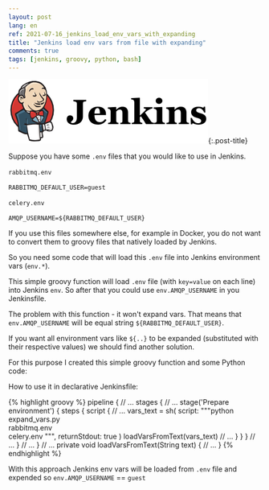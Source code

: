 ```yaml
---
layout: post
lang: en
ref: 2021-07-16_jenkins_load_env_vars_with_expanding
title: "Jenkins load env vars from file with expanding"
comments: true
tags: [jenkins, groovy, python, bash]
---
```


![](/images/jenkins.png){:.post-title}

Suppose you have some `.env` files that you would like to use in Jenkins.

`rabbitmq.env`

    RABBITMQ_DEFAULT_USER=guest

`celery.env`

    AMQP_USERNAME=${RABBITMQ_DEFAULT_USER}

If you use this files somewhere else, for example in Docker, you do not want to convert 
them to groovy files that natively loaded by Jenkins.

So you need some code that will load this `.env` file into Jenkins environment 
vars (`env.*`).

This simple groovy function will load `.env` file (with `key=value` on each line) into 
Jenkins `env`.
So after that you could use `env.AMQP_USERNAME` in you Jenkinsfile.

<script src="https://gist.github.com/andgineer/155a8ef1a4e4e29bd68ee9ef1d47b9ed.js"></script>

The problem with this function - it won't expand vars. That means that `env.AMQP_USERNAME`
will be equal string `${RABBITMQ_DEFAULT_USER}`.

If you want all environment vars like `${..}` to be expanded (substituted with their 
respective values) we should find another solution.

For this purpose I created this simple groovy function and some Python code:

<script src="https://gist.github.com/andgineer/aee9022fad89cb8b87e931c8b7de7321.js"></script>
<script src="https://gist.github.com/andgineer/17f90aaa02a7042232e32aed9c4bacca.js"></script>

How to use it in declarative Jenkinsfile:

{% highlight groovy %}
pipeline {
    // ...
    stages {
        // ...
        stage('Prepare environment') {
            steps {
                script {
                // ...
                vars_text = sh(
                    script: """python expand_vars.py \
                            rabbitmq.env \
                            celery.env
                            """,
                    returnStdout: true
                )
                loadVarsFromText(vars_text)
                // ...
                }
            }
        }
        // ...
    }
    // ...
}
// ...
private void loadVarsFromText(String text) {
    // ...
}
{% endhighlight %}

With this approach Jenkins env vars will be loaded from `.env` file and expended 
so `env.AMQP_USERNAME` == `guest`
